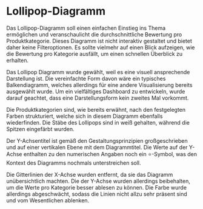 # Lollipop-Diagramm

Das Lollipop-Diagramm soll einen einfachen Einstieg ins Thema ermöglichen und veranschaulicht die durchschnittliche Bewertung pro Produktkategorie. Dieses Diagramm ist nicht interaktiv gestaltet und bietet daher keine Filteroptionen. Es sollte vielmehr auf einen Blick aufzeigen, wie die Bewertung pro Kategorie ausfällt, um einen schnellen Überblick zu erhalten.

Das Lollipop Diagramm wurde gewählt, weil es eine visuell ansprechende Darstellung ist. Die vereinfachte Form davon wäre ein typisches Balkendiagramm, welches allerdings für eine andere Visualisierung bereits ausgewählt wurde. Um ein vielfältiges Dashboard zu entwickeln, wurde darauf geachtet, dass eine Darstellungsform kein zweites Mal vorkommt.

Die Produktkategorien sind, wie bereits erwähnt, nach den festgelegten Farben strukturiert, welche sich in diesem Diagramm ebenfalls wiederfinden. Die Stäbe des Lollipops sind in weiß gehalten, während die Spitzen eingefärbt wurden.

Der Y-Achsentitel ist gemäß den Gestaltungsprinzipien großgeschrieben und auf einer vertikalen Ebene mit dem Diagrammtitel. Die Werte auf der Y-Achse enthalten zu den numerischen Angaben noch ein ⭐-Symbol, was den Kontext des Diagramms nochmals unterstreichen soll.

Die Gitterlinien der X-Achse wurden entfernt, da sie das Diagramm unübersichtlich machten. Die der Y-Achse wurden allerdings beibehalten, um die Werte pro Kategorie besser ablesen zu können. Die Farbe wurde allerdings abgeschwächt, sodass die Linien nicht allzu sehr präsent sind und vom Wesentlichen ablenken.